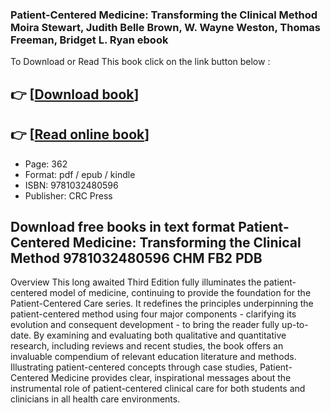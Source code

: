 ### Patient-Centered Medicine: Transforming the Clinical Method Moira Stewart, Judith Belle Brown, W. Wayne Weston, Thomas Freeman, Bridget L. Ryan ebook

To Download or Read This book click on the link button below :

## 👉  [**[Download book](http://ebooksharez.info/download.php?group=book&from=github.com&id=702175&lnk=1079 "Download book")**]

## 👉  [**[Read online book](http://ebooksharez.info/download.php?group=book&from=github.com&id=702175&lnk=1079 "Read online book")**]


* Page: 362
* Format: pdf / epub / kindle
* ISBN: 9781032480596
* Publisher: CRC Press



## Download free books in text format Patient-Centered Medicine: Transforming the Clinical Method 9781032480596 CHM FB2 PDB


Overview
This long awaited Third Edition fully illuminates the patient-centered model of medicine, continuing to provide the foundation for the Patient-Centered Care series. It redefines the principles underpinning the patient-centered method using four major components - clarifying its evolution and consequent development - to bring the reader fully up-to-date. By examining and evaluating both qualitative and quantitative research, including reviews and recent studies, the book offers an invaluable compendium of relevant education literature and methods. Illustrating patient-centered concepts through case studies, Patient-Centered Medicine provides clear, inspirational messages about the instrumental role of patient-centered clinical care for both students and clinicians in all health care environments.



